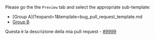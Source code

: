 Please go the the `Preview` tab and select the appropriate sub-template:

* [Group A](?expand=1&template=bug_pull_request_template.md
* [Group B](?expand=1&template=feature_pull_request_template.md)

Questa è la descrizione della mia pull request - [#9999](https://github.com/centrosoftware-dev/std/issues/9999)

